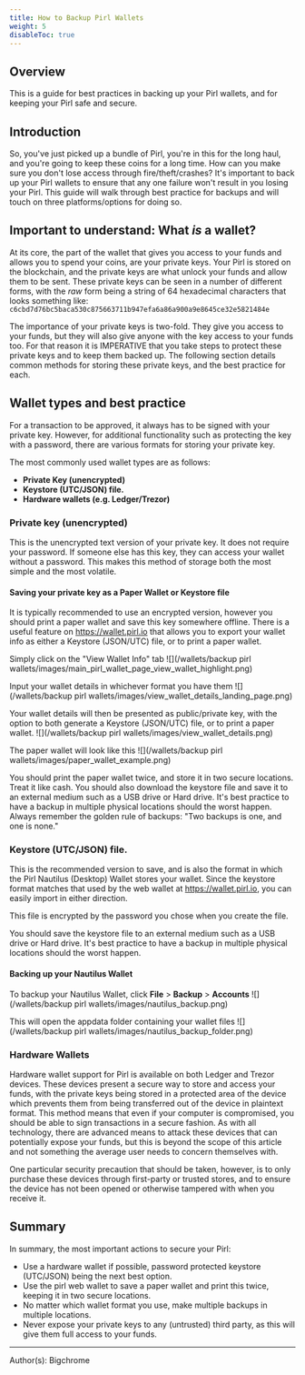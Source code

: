 ```yaml
---
title: How to Backup Pirl Wallets
weight: 5
disableToc: true
---
```


## Overview
This is a guide for best practices in backing up your Pirl wallets, and for keeping your Pirl safe and secure. 

## Introduction
So, you've just picked up a bundle of Pirl, you're in this for the long haul, and you're going to keep these coins for a long time. How can you make sure you don't lose access through fire/theft/crashes?
It's important to back up your Pirl wallets to ensure that any one failure won't result in you losing your Pirl. This guide will walk through best practice for backups and will touch on three platforms/options for doing so.

## Important to understand: What *is* a wallet?
At its core, the part of the wallet that gives you access to your funds and allows you to spend your coins, are your private keys. Your Pirl is stored on the blockchain, and the private keys are what unlock your funds and allow them to be sent. These private keys can be seen in a number of different forms, with the *raw* form being a string of 64 hexadecimal characters that looks something like:
```c6cbd7d76bc5baca530c875663711b947efa6a86a900a9e8645ce32e5821484e```

The importance of your private keys is two-fold. They give you access to your funds, but they will also give anyone with the key access to your funds too. For that reason it is IMPERATIVE that you take steps to protect these private keys and to keep them backed up.
The following section details common methods for storing these private keys, and the best practice for each.

## Wallet types and best practice
For a transaction to be approved, it always has to be signed with your private key. However, for additional functionality such as protecting the key with a password, there are various formats for storing your private key.

The most commonly used wallet types are as follows:

 * **Private Key (unencrypted)**
 * **Keystore (UTC/JSON) file.**
 * **Hardware wallets (e.g. Ledger/Trezor)**

### Private key (unencrypted)
This is the unencrypted text version of your private key. It does not require your password.
If someone else has this key, they can access your wallet without a password.
This makes this method of storage both the most simple and the most volatile.

#### Saving your private key as a Paper Wallet or Keystore file
It is typically recommended to use an encrypted version, however you should print a paper wallet and save this key somewhere offline.
There is a useful feature on https://wallet.pirl.io that allows you to export your wallet info as either a Keystore (JSON/UTC) file, or to print a paper wallet. 

Simply click on the "View Wallet Info" tab
![](/wallets/backup pirl wallets/images/main_pirl_wallet_page_view_wallet_highlight.png)

Input your wallet details in whichever format you have them 
![](/wallets/backup pirl wallets/images/view_wallet_details_landing_page.png)


Your wallet details will then be presented as public/private key, with the option to both generate a Keystore (JSON/UTC) file, or to print a paper wallet. 
![](/wallets/backup pirl wallets/images/view_wallet_details.png)

The paper wallet will look like this
![](/wallets/backup pirl wallets/images/paper_wallet_example.png)

You should print the paper wallet twice, and store it in two secure locations. Treat it like cash.
You should also download the keystore file and save it to an external medium such as a USB drive or Hard drive. It's best practice to have a backup in multiple physical locations should the worst happen.
Always remember the golden rule of backups: "Two backups is one, and one is none."

### Keystore (UTC/JSON) file.
This is the recommended version to save, and is also the format in which the Pirl Nautilus (Desktop) Wallet stores your wallet.
Since the keystore format matches that used by the web wallet at https://wallet.pirl.io, you can easily import in either direction.

This file is encrypted by the password you chose when you create the file. 

You should save the keystore file to an external medium such as a USB drive or Hard drive. It's best practice to have a backup in multiple physical locations should the worst happen.

#### Backing up your Nautilus Wallet

To backup your Nautilus Wallet, click **File** > **Backup** > **Accounts**
![](/wallets/backup pirl wallets/images/nautilus_backup.png)


This will open the appdata folder containing your wallet files
![](/wallets/backup pirl wallets/images/nautilus_backup_folder.png)


### Hardware Wallets
Hardware wallet support for Pirl is available on both Ledger and Trezor devices.
These devices present a secure way to store and access your funds, with the private keys being stored in a protected area of the device which prevents them from being transferred out of the device in plaintext format.
This method means that even if your computer is compromised, you should be able to sign transactions in a secure fashion.
As with all technology, there are advanced means to attack these devices that can potentially expose your funds, but this is beyond the scope of this article and not something the average user needs to concern themselves with.

One particular security precaution that should be taken, however, is to only purchase these devices through first-party or trusted stores, and to ensure the device has not been opened or otherwise tampered with when you receive it.
 
 
## Summary
In summary, the most important actions to secure your Pirl:

 * Use a hardware wallet if possible, password protected keystore (UTC/JSON) being the next best option.
 * Use the pirl web wallet to save a paper wallet and print this twice, keeping it in two secure locations. 
 * No matter which wallet format you use, make multiple backups in multiple locations.
 * Never expose your private keys to any (untrusted) third party, as this will give them full access to your funds.


---
Author(s):
Bigchrome
